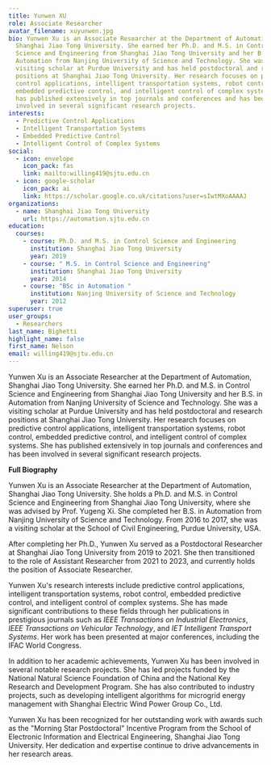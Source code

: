```yaml
---
title: Yunwen XU
role: Associate Researcher
avatar_filename: xuyunwen.jpg
bio: Yunwen Xu is an Associate Researcher at the Department of Automation,
  Shanghai Jiao Tong University. She earned her Ph.D. and M.S. in Control
  Science and Engineering from Shanghai Jiao Tong University and her B.S. in
  Automation from Nanjing University of Science and Technology. She was a
  visiting scholar at Purdue University and has held postdoctoral and research
  positions at Shanghai Jiao Tong University. Her research focuses on predictive
  control applications, intelligent transportation systems, robot control,
  embedded predictive control, and intelligent control of complex systems. She
  has published extensively in top journals and conferences and has been
  involved in several significant research projects.
interests:
  - Predictive Control Applications
  - Intelligent Transportation Systems
  - Embedded Predictive Control
  - Intelligent Control of Complex Systems
social:
  - icon: envelope
    icon_pack: fas
    link: mailto:willing419@sjtu.edu.cn
  - icon: google-scholar
    icon_pack: ai
    link: https://scholar.google.co.uk/citations?user=sIwtMXoAAAAJ
organizations:
  - name: Shanghai Jiao Tong University
    url: https://automation.sjtu.edu.cn
education:
  courses:
    - course: Ph.D. and M.S. in Control Science and Engineering
      institution: Shanghai Jiao Tong University
      year: 2019
    - course: " M.S. in Control Science and Engineering"
      institution: Shanghai Jiao Tong University
      year: 2014
    - course: "BSc in Automation "
      institution: Nanjing University of Science and Technology
      year: 2012
superuser: true
user_groups:
  - Researchers
last_name: Bighetti
highlight_name: false
first_name: Nelson
email: willing419@sjtu.edu.cn
---
```

Yunwen Xu is an Associate Researcher at the Department of Automation, Shanghai Jiao Tong University. She earned her Ph.D. and M.S. in Control Science and Engineering from Shanghai Jiao Tong University and her B.S. in Automation from Nanjing University of Science and Technology. She was a visiting scholar at Purdue University and has held postdoctoral and research positions at Shanghai Jiao Tong University. Her research focuses on predictive control applications, intelligent transportation systems, robot control, embedded predictive control, and intelligent control of complex systems. She has published extensively in top journals and conferences and has been involved in several significant research projects.

**Full Biography**

Yunwen Xu is an Associate Researcher at the Department of Automation, Shanghai Jiao Tong University. She holds a Ph.D. and M.S. in Control Science and Engineering from Shanghai Jiao Tong University, where she was advised by Prof. Yugeng Xi. She completed her B.S. in Automation from Nanjing University of Science and Technology. From 2016 to 2017, she was a visiting scholar at the School of Civil Engineering, Purdue University, USA.

After completing her Ph.D., Yunwen Xu served as a Postdoctoral Researcher at Shanghai Jiao Tong University from 2019 to 2021. She then transitioned to the role of Assistant Researcher from 2021 to 2023, and currently holds the position of Associate Researcher.

Yunwen Xu's research interests include predictive control applications, intelligent transportation systems, robot control, embedded predictive control, and intelligent control of complex systems. She has made significant contributions to these fields through her publications in prestigious journals such as *IEEE Transactions on Industrial Electronics*, *IEEE Transactions on Vehicular Technology*, and *IET Intelligent Transport Systems*. Her work has been presented at major conferences, including the IFAC World Congress.

In addition to her academic achievements, Yunwen Xu has been involved in several notable research projects. She has led projects funded by the National Natural Science Foundation of China and the National Key Research and Development Program. She has also contributed to industry projects, such as developing intelligent algorithms for microgrid energy management with Shanghai Electric Wind Power Group Co., Ltd.

Yunwen Xu has been recognized for her outstanding work with awards such as the "Morning Star Postdoctoral" Incentive Program from the School of Electronic Information and Electrical Engineering, Shanghai Jiao Tong University. Her dedication and expertise continue to drive advancements in her research areas.
